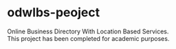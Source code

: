 # odwlbs-peoject
Online Business Directory With Location Based Services.<br>
This project has been completed for academic purposes. 
